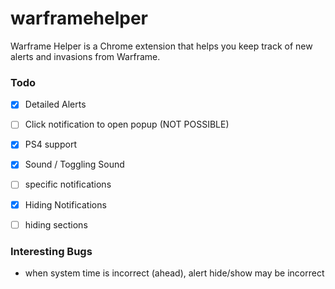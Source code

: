 # warframehelper

Warframe Helper is a Chrome extension that helps you keep track of new alerts and invasions from Warframe.

### Todo

- [x] Detailed Alerts

- [ ] Click notification to open popup (NOT POSSIBLE)

- [x] PS4 support

- [x] Sound / Toggling Sound

- [ ] specific notifications

- [x] Hiding Notifications

- [ ] hiding sections

### Interesting Bugs

- when system time is incorrect (ahead), alert hide/show may be incorrect
